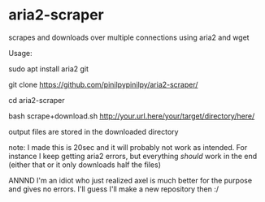 # aria2-scraper
scrapes and downloads over multiple connections using aria2 and wget

Usage:

sudo apt install aria2 git

git clone https://github.com/pinilpypinilpy/aria2-scraper/

cd aria2-scraper

bash scrape+download.sh http://your.url.here/your/target/directory/here/

output files are stored in the downloaded directory

note: I made this is 20sec and it will probably not work as intended. For instance I keep getting aria2 errors, but everything *should* work in the end (either that or it only downloads half the files)


ANNND I'm an idiot who just realized axel is much better for the purpose and gives no errors.
I'll guess I'll make a new repository then :/
